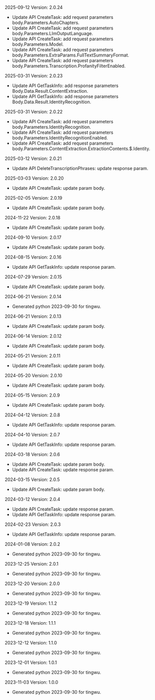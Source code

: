 2025-09-12 Version: 2.0.24
- Update API CreateTask: add request parameters body.Parameters.AutoChapters.
- Update API CreateTask: add request parameters body.Parameters.LlmOutputLanguage.
- Update API CreateTask: add request parameters body.Parameters.Model.
- Update API CreateTask: add request parameters body.Parameters.ExtraParams.FullTextSummaryFormat.
- Update API CreateTask: add request parameters body.Parameters.Transcription.ProfanityFilterEnabled.


2025-03-31 Version: 2.0.23
- Update API GetTaskInfo: add response parameters Body.Data.Result.ContentExtraction.
- Update API GetTaskInfo: add response parameters Body.Data.Result.IdentityRecognition.


2025-03-31 Version: 2.0.22
- Update API CreateTask: add request parameters body.Parameters.IdentityRecognition.
- Update API CreateTask: add request parameters body.Parameters.IdentityRecognitionEnabled.
- Update API CreateTask: add request parameters body.Parameters.ContentExtraction.ExtractionContents.$.Identity.


2025-03-12 Version: 2.0.21
- Update API DeleteTranscriptionPhrases: update response param.


2025-03-03 Version: 2.0.20
- Update API CreateTask: update param body.


2025-02-05 Version: 2.0.19
- Update API CreateTask: update param body.


2024-11-22 Version: 2.0.18
- Update API CreateTask: update param body.


2024-09-10 Version: 2.0.17
- Update API CreateTask: update param body.


2024-08-15 Version: 2.0.16
- Update API GetTaskInfo: update response param.


2024-07-29 Version: 2.0.15
- Update API CreateTask: update param body.


2024-06-21 Version: 2.0.14
- Generated python 2023-09-30 for tingwu.

2024-06-21 Version: 2.0.13
- Update API CreateTask: update param body.


2024-06-14 Version: 2.0.12
- Update API CreateTask: update param body.


2024-05-21 Version: 2.0.11
- Update API CreateTask: update param body.


2024-05-20 Version: 2.0.10
- Update API CreateTask: update param body.


2024-05-15 Version: 2.0.9
- Update API CreateTask: update param body.


2024-04-12 Version: 2.0.8
- Update API GetTaskInfo: update response param.


2024-04-10 Version: 2.0.7
- Update API GetTaskInfo: update response param.


2024-03-18 Version: 2.0.6
- Update API CreateTask: update param body.
- Update API CreateTask: update response param.


2024-03-15 Version: 2.0.5
- Update API CreateTask: update param body.


2024-03-12 Version: 2.0.4
- Update API CreateTask: update response param.
- Update API GetTaskInfo: update response param.


2024-02-23 Version: 2.0.3
- Update API GetTaskInfo: update response param.


2024-01-08 Version: 2.0.2
- Generated python 2023-09-30 for tingwu.

2023-12-25 Version: 2.0.1
- Generated python 2023-09-30 for tingwu.

2023-12-20 Version: 2.0.0
- Generated python 2023-09-30 for tingwu.

2023-12-19 Version: 1.1.2
- Generated python 2023-09-30 for tingwu.

2023-12-18 Version: 1.1.1
- Generated python 2023-09-30 for tingwu.

2023-12-12 Version: 1.1.0
- Generated python 2023-09-30 for tingwu.

2023-12-01 Version: 1.0.1
- Generated python 2023-09-30 for tingwu.

2023-11-03 Version: 1.0.0
- Generated python 2023-09-30 for tingwu.

